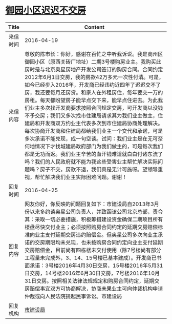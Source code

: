 # <a href="http://www.shangluo.gov.cn/zmhd/ldxxxx.jsp?urltype=leadermail.LeaderMailContentUrl&wbtreeid=1112&leadermailid=3582">御园小区迟迟不交房</a>
|Title|Content|
|:---:|---|
|来信时间|2016-04-19|
|来信内容|尊敬的陈市长：你好，感谢在百忙之中听我诉说。我是商州区御园小区（原西关砖厂地址）二期3号楼购房业主。我购买此房时是与北京奥星房地产开发公司签订的购房合同。合同约定2012年6月1日交房，我的房款42万多元一次性付清。可是，如今已经步入2016年，开发商已经违约近四年了迟迟交不了房，我还要每月还房贷。和家人在外租房住，每年要交一万的房租。每天都盼望房子能早点交下来，能早点住进去。为此我们业主多次找开发商要求按照合同规定交房，可开发商以没钱不予交房；我们又多次找市住建局请求其为我们业主做主，住建局和开发商双方约业主代表多次到市住建局协商处理解决。每次协商开发商和住建局都给我们业主一个交代和承诺，可是多次承诺不能兑现，成一句空谈。试问：我们业主是在无可奈何地情况下才找城建局政府部门为我们做主的，可是每次我们都是无功而返。我们业主辛苦的血汗钱难道就白白付诸东流了吗？我们的人民政府就不能为我这些受害业主帮忙解决实际问题吗？房子不交，房款不退，我们真是无计可施呀。望领导重视，帮忙解决我们业主实际困难问题。谢谢！|
|回复时间|2016-04-25|
|回复内容|网友你好，你反映的问题回复如下：市建设局自2013年3月份以来多约谈奥星公司负责人，并致函该公司北京总部，责令其：采取一切必要措施，积极筹措建设资金确保二期项目所有楼盘尽快交付业主；必须按照购房合同约定的延期交房赔偿标准向业主支付延期交房违约赔偿金。但奥星公司多次向业主承诺的交房期限均未兑现，也未按购房合同约定向业主支付延期交房赔偿金，目前尚有四栋楼未交付使用（除7号楼尚有部分工程量未完成外，3、14、15号楼已基本建成）。开发商已书面承诺：3号楼2016年4月30日交房，15号楼2016年5月31日交房，14号楼2016年6月30日交房，7号楼2016年10月31日交房。按照相关法律法规规定和购房合同约定，延期交房赔偿事宜双方可协商解决，协商未果业主可向仲裁机构申请仲裁或向人民法院提起民事诉讼。市建设局|
|回复机构|<a href="../../categories/agencies/市建设局.md">市建设局</a>|
